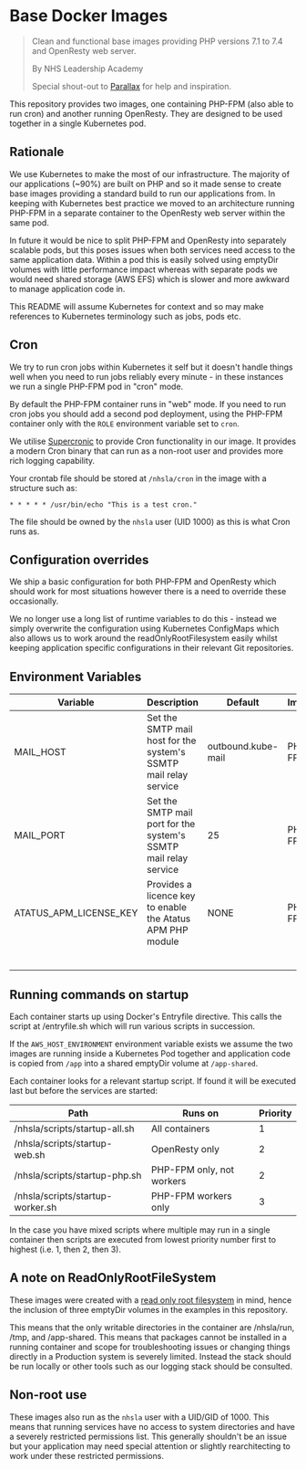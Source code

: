 # Base Docker Images

> Clean and functional base images providing PHP versions 7.1 to 7.4 and OpenResty web server.
>
> By NHS Leadership Academy
>
> Special shout-out to [Parallax](https://parall.ax) for help and inspiration.

This repository provides two images, one containing PHP-FPM (also able to run cron) and another running OpenResty. They are designed to be used together in a single Kubernetes pod.

## Rationale

We use Kubernetes to make the most of our infrastructure. The majority of our applications (~90%) are built on PHP and so it made sense to create base images providing a standard build to run our applications from. In keeping with Kubernetes best practice we moved to an architecture running PHP-FPM in a separate container to the OpenResty web server within the same pod.

In future it would be nice to split PHP-FPM and OpenResty into separately scalable pods, but this poses issues when both services need access to the same application data. Within a pod this is easily solved using emptyDir volumes with little performance impact whereas with separate pods we would need shared storage (AWS EFS) which is slower and more awkward to manage application code in.

This README will assume Kubernetes for context and so may make references to Kubernetes terminology such as jobs, pods etc.

## Cron

We try to run cron jobs within Kubernetes it self but it doesn't handle things well when you need to run jobs reliably every minute - in these instances we run a single PHP-FPM pod in "cron" mode.

By default the PHP-FPM container runs in "web" mode. If you need to run cron jobs you should add a second pod deployment, using the PHP-FPM container only with the `ROLE` environment variable set to `cron`.

We utilise [Supercronic](https://github.com/aptible/supercronic) to provide Cron functionality in our image. It provides a modern Cron binary that can run as a non-root user and provides more rich logging capability.

Your crontab file should be stored at `/nhsla/cron` in the image with a structure such as:

`* * * * * /usr/bin/echo "This is a test cron."`

The file should be owned by the `nhsla` user (UID 1000) as this is what Cron runs as.

## Configuration overrides

We ship a basic configuration for both PHP-FPM and OpenResty which should work for most situations however there is a need to override these occasionally.

We no longer use a long list of runtime variables to do this - instead we simply overwrite the configuration using Kubernetes ConfigMaps which also allows us to work around the readOnlyRootFilesystem easily whilst keeping application specific configurations in their relevant Git repositories.

## Environment Variables

|Variable      |Description      |Default      |Image      |      |
| ---- | ---- | ---- | ---- | ---- |
| MAIL_HOST | Set the SMTP mail host for the system's SSMTP mail relay service | outbound.kube-mail |PHP-FPM      |      |
| MAIL_PORT | Set the SMTP mail port for the system's SSMTP mail relay service | 25 |PHP-FPM      |      |
| ATATUS_APM_LICENSE_KEY     | Provides a licence key to enable the Atatus APM PHP module      | NONE      |PHP-FPM      |      |
|      |      |      |      |      |
|      |      |      |      |      |
|      |      |      |      |      |
|      |      |      |      |      |
|      |      |      |      |      |
|      |      |      |      |      |

## Running commands on startup

Each container starts up using Docker's Entryfile directive. This calls the script at /entryfile.sh which will run various scripts in succession.

If the `AWS_HOST_ENVIRONMENT` environment variable exists we assume the two images are running inside a Kubernetes Pod together and application code is copied from `/app` into a shared emptyDir volume at `/app-shared`.

Each container looks for a relevant startup script. If found it will be executed last but before the services are started:

| Path               | Runs on                   | Priority |
| ------------------ | ------------------------- | -------- |
| /nhsla/scripts/startup-all.sh    | All containers            | 1        |
| /nhsla/scripts/startup-web.sh    | OpenResty only            | 2        |
| /nhsla/scripts/startup-php.sh    | PHP-FPM only, not workers | 2        |
| /nhsla/scripts/startup-worker.sh | PHP-FPM workers only      | 3        |

In the case you have mixed scripts where multiple may run in a single container then scripts are executed from lowest priority number first to highest (i.e. 1, then 2, then 3).

## A note on ReadOnlyRootFileSystem

These images were created with a [read only root filesystem](https://kubernetes.io/docs/concepts/policy/pod-security-policy/) in mind, hence the inclusion of three emptyDir volumes in the examples in this repository.

This means that the only writable directories in the container are /nhsla/run, /tmp, and /app-shared. This means that packages cannot be installed in a running container and scope for troubleshooting issues or changing things directly in a Production system is severely limited. Instead the stack should be run locally or other tools such as our logging stack should be consulted.

## Non-root use

These images also run as the `nhsla` user with a UID/GID of 1000. This means that running services have no access to system directories and have a severely restricted permissions list. This generally shouldn't be an issue but your application may need special attention or slightly rearchitecting to work under these restricted permissions.